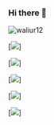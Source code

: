 ### Hi there 👋
<!-- A learner and a software engineer! -->
<p align="left"> <img src="https://komarev.com/ghpvc/?username=waliur12&label=Profile%20views&color=0e75b6&style=plastic" alt="waliur12" /> </p>

[![](http://github-profile-summary-cards.vercel.app/api/cards/profile-details?username=waliur12&theme=2077)]

[![](http://github-profile-summary-cards.vercel.app/api/cards/repos-per-language?username=waliur12&theme=2077)]

[![](http://github-profile-summary-cards.vercel.app/api/cards/most-commit-language?username=waliur12&theme=2077)]

[![](http://github-profile-summary-cards.vercel.app/api/cards/stats?username=waliur12&theme=2077)]

[![](http://github-profile-summary-cards.vercel.app/api/cards/productive-time?username=waliur12&theme=2077&utcOffset=8)]

<!-- [![](http://github-profile-summary-cards.vercel.app/api/cards/profile-details?username=waliur12&theme=2077)](https://github.com/vn7n24fzkq/github-profile-summary-cards)
  
[![](http://github-profile-summary-cards.vercel.app/api/cards/repos-per-language?username=waliur12&theme=2077)](https://github.com/vn7n24fzkq/github-profile-summary-cards)

[![](http://github-profile-summary-cards.vercel.app/api/cards/most-commit-language?username=waliur12&theme=2077)](https://github.com/vn7n24fzkq/github-profile-summary-cards) -->
<!--
**waliur12/waliur12** is a ✨ _special_ ✨ repository because its `README.md` (this file) appears on your GitHub profile.

Here are some ideas to get you started:

- 🔭 I’m currently working on ...
- 🌱 I’m currently learning ...
- 👯 I’m looking to collaborate on ...
- 🤔 I’m looking for help with ...
- 💬 Ask me about ...
- 📫 How to reach me: ...
- 😄 Pronouns: ...
- ⚡ Fun fact: ...
-->
